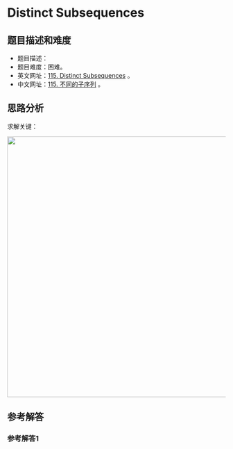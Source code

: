 # Distinct Subsequences

## 题目描述和难度
+ 题目描述：
+ 题目难度：困难。
+ 英文网址：[115. Distinct Subsequences](https://leetcode.com/problems/distinct-subsequences/description/)  。
+ 中文网址：[115. 不同的子序列](https://leetcode-cn.com/problems/distinct-subsequences/description/)  。
## 思路分析
求解关键：

<img src="https://liweiwei1419.github.io/images/leetcode-solution/" width="600">

## 参考解答
### 参考解答1

```java

```